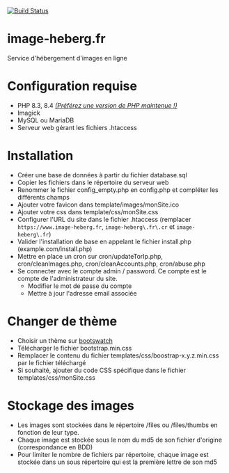 [![Build Status](https://travis-ci.org/AnaelMobilia/image-heberg.fr.svg?branch=master)](https://travis-ci.org/AnaelMobilia/image-heberg.fr)
# image-heberg.fr
Service d'hébergement d'images en ligne

# Configuration requise
  - PHP 8.3, 8.4 [*(Préférez une version de PHP maintenue !)*](https://www.php.net/supported-versions.php)
  - Imagick 
  - MySQL ou MariaDB
  - Serveur web gérant les fichiers .htaccess

# Installation
  - Créer une base de données à partir du fichier database.sql
  - Copier les fichiers dans le répertoire du serveur web
  - Renommer le fichier config_empty.php en config.php et compléter les différents champs
  - Ajouter votre favicon dans template/images/monSite.ico
  - Ajouter votre css dans template/css/monSite.css
  - Configurer l'URL du site dans le fichier .htaccess (remplacer `https://www.image-heberg.fr`, `image-heberg\.fr\.cr` et `image-heberg\.fr`)
  - Valider l'installation de base en appelant le fichier install.php (example.com/install.php)
  - Mettre en place un cron sur cron/updateTorIp.php, cron/cleanImages.php, cron/cleanAccounts.php, cron/abuse.php
  - Se connecter avec le compte admin / password. Ce compte est le compte de l'administrateur du site.
    - Modifier le mot de passe du compte
    - Mettre à jour l'adresse email associée

# Changer de thème
  - Choisir un thème sur [bootswatch](https://bootswatch.com/)
  - Télécharger le fichier bootstrap.min.css
  - Remplacer le contenu du fichier templates/css/boostrap-x.y.z.min.css par le fichier téléchargé
  - Si souhaité, ajouter du code CSS spécifique dans le fichier templates/css/monSite.css

# Stockage des images
  - Les images sont stockées dans le répertoire /files ou /files/thumbs en fonction de leur type.
  - Chaque image est stockée sous le nom du md5 de son fichier d'origine (correspondance en BDD)
  - Pour limiter le nombre de fichiers par répertoire, chaque image est stockée dans un sous répertoire qui est la première lettre de son md5
